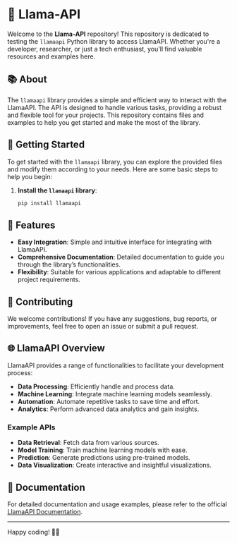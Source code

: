 # 🦙 Llama-API

Welcome to the **Llama-API** repository! This repository is dedicated to testing the `llamaapi` Python library to access LlamaAPI. Whether you're a developer, researcher, or just a tech enthusiast, you'll find valuable resources and examples here.

## 📚 About

The `llamaapi` library provides a simple and efficient way to interact with the LlamaAPI. The API is designed to handle various tasks, providing a robust and flexible tool for your projects. This repository contains files and examples to help you get started and make the most of the library.

## 🚀 Getting Started

To get started with the `llamaapi` library, you can explore the provided files and modify them according to your needs. Here are some basic steps to help you begin:

1. **Install the `llamaapi` library**:

   ```bash
   pip install llamaapi
   ```

## 🌟 Features

- **Easy Integration**: Simple and intuitive interface for integrating with LlamaAPI.
- **Comprehensive Documentation**: Detailed documentation to guide you through the library’s functionalities.
- **Flexibility**: Suitable for various applications and adaptable to different project requirements.

## 🤝 Contributing

We welcome contributions! If you have any suggestions, bug reports, or improvements, feel free to open an issue or submit a pull request.

## 🌐 LlamaAPI Overview

LlamaAPI provides a range of functionalities to facilitate your development process:

- **Data Processing**: Efficiently handle and process data.
- **Machine Learning**: Integrate machine learning models seamlessly.
- **Automation**: Automate repetitive tasks to save time and effort.
- **Analytics**: Perform advanced data analytics and gain insights.

### Example APIs

- **Data Retrieval**: Fetch data from various sources.
- **Model Training**: Train machine learning models with ease.
- **Prediction**: Generate predictions using pre-trained models.
- **Data Visualization**: Create interactive and insightful visualizations.

## 📝 Documentation

For detailed documentation and usage examples, please refer to the official [LlamaAPI Documentation](https://www.llama-api.com/).

---

Happy coding! 🦙✨

